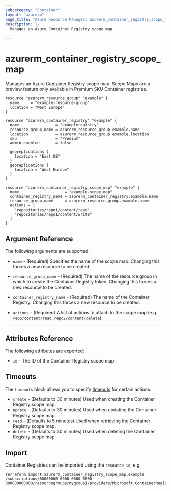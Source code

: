 ```yaml
---
subcategory: "Container"
layout: "azurerm"
page_title: "Azure Resource Manager: azurerm_container_registry_scope_map"
description: |-
  Manages an Azure Container Registry scope map.

---
```


# azurerm_container_registry_scope_map

Manages an Azure Container Registry scope map.  Scope Maps are a preview feature only available in Premium SKU Container registries.

```hcl
resource "azurerm_resource_group" "example" {
  name     = "example-resource-group"
  location = "West Europe"
}

resource "azurerm_container_registry" "example" {
  name                = "exampleregistry"
  resource_group_name = azurerm_resource_group.example.name
  location            = azurerm_resource_group.example.location
  sku                 = "Premium"
  admin_enabled       = false

  georeplications {
    location = "East US"
  }
  georeplications {
    location = "West Europe"
  }
}

resource "azurerm_container_registry_scope_map" "example" {
  name                    = "example-scope-map"
  container_registry_name = azurerm_container_registry.example.name
  resource_group_name     = azurerm_resource_group.example.name
  actions = [
    "repositories/repo1/content/read",
    "repositories/repo1/content/write"
  ]
}
```

## Argument Reference

The following arguments are supported:

* `name` - (Required) Specifies the name of the scope map. Changing this forces a new resource to be created.

* `resource_group_name` - (Required) The name of the resource group in which to create the Container Registry token. Changing this forces a new resource to be created.

* `container_registry_name` - (Required) The name of the Container Registry. Changing this forces a new resource to be created.

* `actions` - (Required) A list of actions to attach to the scope map (e.g. `repo/content/read`, `repo2/content/delete`).

---

## Attributes Reference

The following attributes are exported:

* `id` - The ID of the Container Registry scope map.

## Timeouts

The `timeouts` block allows you to specify [timeouts](https://www.terraform.io/language/resources/syntax#operation-timeouts) for certain actions:

* `create` - (Defaults to 30 minutes) Used when creating the Container Registry scope map.
* `update` - (Defaults to 30 minutes) Used when updating the Container Registry scope map.
* `read` - (Defaults to 5 minutes) Used when retrieving the Container Registry scope map.
* `delete` - (Defaults to 30 minutes) Used when deleting the Container Registry scope map.

## Import

Container Registries can be imported using the `resource id`, e.g.

```shell
terraform import azurerm_container_registry_scope_map.example /subscriptions/00000000-0000-0000-0000-000000000000/resourcegroups/mygroup1/providers/Microsoft.ContainerRegistry/registries/myregistry1/scopeMaps/scopemap1
```
